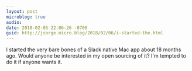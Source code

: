 ```yaml
---
layout: post
microblog: true
audio: 
date: 2018-02-05 22:06:26 -0700
guid: http://jsorge.micro.blog/2018/02/06/i-started-the.html
---
```

I started the very bare bones of a Slack native Mac app about 18 months ago. Would anyone be interested in my open sourcing of it? I'm tempted to do it if anyone wants it.
